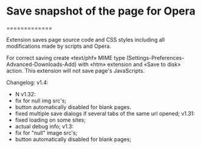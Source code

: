 # Save snapshot of the page for Opera
=============

Extension saves page source code and CSS styles including all modifications made by scripts and Opera.

For correct saving create «text/phf» MIME type (Settings-Preferences-Advanced-Downloads-Add) with «htm» extension and «Save to disk» action. This extension will not save page's JavaScripts.

Changelog:
v1.4:
* N
v1.32:
* fix for null img src's;
* button automatically disabled for blank pages.
* fixed multiple save dialogs if several tabs of the same url opened;
v1.31:
* fixed loading on some sites;
* actual debug info;
v1.3:
* fix for "null" image src's;
* button automatically disabled for blank pages;
